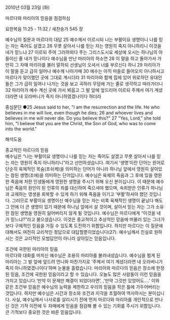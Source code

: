2010년 03월 23일 (화)

마르다와 마리아의 믿음을 점검하심



요한복음 11:25 - 11:32 / 새찬송가 545 장


예수님의 질문과 마르다의 대답
25 예수께서 이르시되 나는 부활이요 생명이니 나를 믿는 자는 죽어도 살겠고 26 무릇 살아서 나를 믿는 자는 영원히 죽지 아니하리니 이것을 네가 믿느냐 27 이르되 주여 그러하외다 주는 그리스도시요 세상에 오시는 하나님의 아들이신 줄 내가 믿나이다 
예수님을 만난 마리아의 하소연
28 이 말을 하고 돌아가서 가만히 그 자매 마리아를 불러 말하되 선생님이 오셔서 너를 부르신다 하니 29 마리아가 이 말을 듣고 급히 일어나 예수께 나아가매 30 예수는 아직 마을로 들어오지 아니하시고 마르다가 맞이했던 곳에 그대로 계시더라 31 마리아와 함께 집에 있어 위로하던 유대인들은 그가 급히 일어나 나가는 것을 보고 곡하러 무덤에 가는 줄로 생각하고 따라가더니 32 마리아가 예수 계신 곳에 가서 뵈옵고 그 발 앞에 엎드리어 이르되 주께서 여기 계셨더라면 내 오라버니가 죽지 아니하였겠나이다 하더라 

중심문단 ●25 Jesus said to her, "I am the resurrection and the life. He who believes in me will live, even though he dies; 26 and whoever lives and believes in me will never die. Do you believe this?" 27 "Yes, Lord," she told him, "I believe that you are the Christ, the Son of God, who was to come into the world."

해석도움





종교적인 마르다의 믿음  
예수님은 “나는 부활이요 생명이니 나를 믿는 자는 죽어도 살겠고 무릇 살아서 나를 믿는 자는 영원히 죽지 아니하리니”라고 선언하셨습니다. 여기서 ‘생명’이란 단어는 원어로 단순히 육체적인 목숨(프쉬케)을 의미하는 단어가 아니라 하나님 앞에서 영원히 살아있는 참된 생명(조에)을 의미하는 단어입니다. 예수님은 육체의 죽음과 그 후에 있을 영원한 죽음에 처한 인생들에게 영원한 생명을 주시기 위해 오신 분이십니다. 이 때문에 예수님은 죽음의 원인이 된 인류의 죄를 대신하여 죽으셔야 했으며, 속죄받은 인류가 하나님과 교제하는 영생을 회복할 수 있게 하기 위해 죽음을 이기고 ‘부활’하셔야 했던 것입니다. 그러므로 부활이요 생명이신 예수님을 믿는 자는 비록 육체적인 생명이 끝났다 해도 그 안에 더 큰 생명이 있기 때문에 하나님 앞에서 살 것이며, 살아서 믿는 자는 그가 소유한 참된 생명을 영원히 잃어버리지 않게 될 것입니다. 예수님은 마르다에게 “이것을 네가 믿느냐?”라고 물으셨습니다. 이것은 종교적이고 추상적인 믿음에 머물러 있는 그녀가 보다 구체적인 믿음을 가질 수 있도록 도전하기 위함입니다. 하지만 마르다는 이 질문에 대해서도 여전히 교리적인 정답으로 대답할뿐이었습니다(27). 예수님께서 진실로 원하시는 것은 교리적인 모범답안이 아니라 살아있는 믿음입니다. 

조건에 국한된 마리아의 믿음  
마르다와 대화를 마치신 예수님은 조용히 마리아를 불러내셨습니다. 예수님을 뵙게 된 마리아는 그 발 앞에 엎드려 언니와 마찬가지로 ‘주께서 여기 계셨더라면 내 오라버니가 죽지 아니하였겠나이다’하며 눈물을 흘렸습니다. 마리아와 마르다의 믿음은 장소에 한정된 믿음, 조건에 국한된 믿음이라고 할 수 있습니다. 오늘도 많은 사람들이 이런 믿음을 가지고 있습니다.‘만약 이 문제만 해결이 되었더라면’, ,’만약 그것만 있었어도….’ 이와 같은 조건부 믿음은 예수님의 능력을 제한하고 우리의 믿음을 작은 틀에 가두어버리는 것입니다. 하지만 예수님은 시간과 장소와 조건과 지각을 초월하여 역사하시는 분이십니다. 사실, 예수님께서 나사로를 살리시기 전에 먼저 마르다와 마리아를 개인적으로 만나신 것은 기적 이전에 두 자매에게 믿음을 점검해 볼 수 있는 기회를 주시기 위함입니다. 큰 기적보다 중요한 것은 바른 믿음입니다.